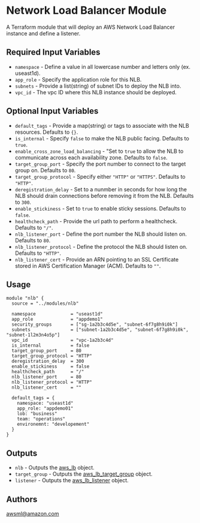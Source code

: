 Network Load Balancer Module
===========

A Terraform module that will deploy an AWS Network Load Balancer instance and define a listener.

Required Input Variables
----------------------

- `namespace` - Define a value in all lowercase number and letters only (ex. useast1d).
- `app_role` - Specify the application role for this NLB.
- `subnets` - Provide a list(string) of subnet IDs to deploy the NLB into.
- `vpc_id` - The vpc ID where this NLB instance should be deployed.

Optional Input Variables
----------------------

- `default_tags` - Provide a map(string) or tags to associate with the NLB resources. Defaults to `{}`.
- `is_internal` - Specify `false` to make the NLB public facing. Defaults to `true`.
- `enable_cross_zone_load_balancing` - "Set to `true` to allow the NLB to communicate across each availability zone. Defaults to `false`.
- `target_group_port` - Specify the port number to connect to the target group on. Defaults to `80`.
- `target_group_protocol` - Specify either `"HTTP"` or `"HTTPS"`. Defaults to `"HTTP"`.
- `deregistration_delay` - Set to a nunmber in seconds for how long the NLB should drain connections before removing it from the NLB. Defaults to `300`.
- `enable_stickiness` - Set to `true` to enable sticky sessions. Defaults to `false`.
- `healthcheck_path` - Provide the url path to perform a healthcheck. Defaults to `"/"`.
- `nlb_listener_port` - Define the port number the NLB should listen on. Defaults to `80`.
- `nlb_listener_protocol` - Define the protocol the NLB should listen on. Defaults to `"HTTP"`.
- `nlb_listener_cert` - Provide an ARN pointing to an SSL Certificate stored in AWS Certification Manager (ACM). Defaults to `""`.

Usage
-----

```hcl
module "nlb" {
  source = "../modules/nlb"

  namespace             = "useast1d"
  app_role              = "appdemo1"
  security_groups       = ["sg-1a2b3c4d5e", "subnet-6f7g8h9i0k"]
  subnets               = ["subnet-1a2b3c4d5e", "subnet-6f7g8h9i0k", "subnet-1l2m3n4o5p"]
  vpc_id                = "vpc-1a2b3c4d"
  is_internal           = false
  target_group_port     = 80
  target_group_protocol = "HTTP"
  deregistration_delay  = 300
  enable_stickiness     = false
  healthcheck_path      = "/"
  nlb_listener_port     = 80
  nlb_listener_protocol = "HTTP"
  nlb_listener_cert     = ""

  default_tags = {
    namespace: "useast1d"
    app_role: "appdemo01"
    lob: "business"
    team: "operations"
    environemnt: "developement"
  }
}
```

Outputs
----------------------

- `nlb` - Outputs the [aws_lb](https://registry.terraform.io/providers/hashicorp/aws/latest/docs/resources/lb) object.
- `target_group` - Outputs the [aws_lb_target_group](https://registry.terraform.io/providers/hashicorp/aws/latest/docs/resources/lb_target_group) object.
- `listener` - Outputs the [aws_lb_listener](https://registry.terraform.io/providers/hashicorp/aws/latest/docs/resources/lb_listener) object.

Authors
----------------------

awsml@amazon.com
